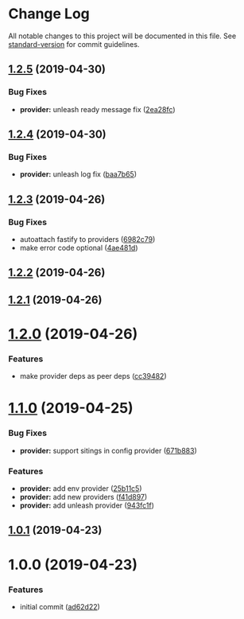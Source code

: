 # Change Log

All notable changes to this project will be documented in this file. See [standard-version](https://github.com/conventional-changelog/standard-version) for commit guidelines.

## [1.2.5](https://gitlab.com/m03geek/fastify-feature-flags/compare/v1.2.4...v1.2.5) (2019-04-30)


### Bug Fixes

* **provider:** unleash ready message fix ([2ea28fc](https://gitlab.com/m03geek/fastify-feature-flags/commit/2ea28fc))



## [1.2.4](https://gitlab.com/m03geek/fastify-feature-flags/compare/v1.2.3...v1.2.4) (2019-04-30)


### Bug Fixes

* **provider:** unleash log fix ([baa7b65](https://gitlab.com/m03geek/fastify-feature-flags/commit/baa7b65))



## [1.2.3](https://gitlab.com/m03geek/fastify-feature-flags/compare/v1.2.2...v1.2.3) (2019-04-26)


### Bug Fixes

* autoattach fastify to providers ([6982c79](https://gitlab.com/m03geek/fastify-feature-flags/commit/6982c79))
* make error code optional ([4ae481d](https://gitlab.com/m03geek/fastify-feature-flags/commit/4ae481d))



## [1.2.2](https://gitlab.com/m03geek/fastify-feature-flags/compare/v1.2.1...v1.2.2) (2019-04-26)



## [1.2.1](https://gitlab.com/m03geek/fastify-feature-flags/compare/v1.2.0...v1.2.1) (2019-04-26)



# [1.2.0](https://gitlab.com/m03geek/fastify-feature-flags/compare/v1.1.0...v1.2.0) (2019-04-26)


### Features

* make provider deps as peer deps ([cc39482](https://gitlab.com/m03geek/fastify-feature-flags/commit/cc39482))



# [1.1.0](https://gitlab.com/m03geek/fastify-feature-flags/compare/v1.0.1...v1.1.0) (2019-04-25)


### Bug Fixes

* **provider:** support sitings in config provider ([671b883](https://gitlab.com/m03geek/fastify-feature-flags/commit/671b883))


### Features

* **provider:** add env provider ([25b11c5](https://gitlab.com/m03geek/fastify-feature-flags/commit/25b11c5))
* **provider:** add new providers ([f41d897](https://gitlab.com/m03geek/fastify-feature-flags/commit/f41d897))
* **provider:** add unleash provider ([943fc1f](https://gitlab.com/m03geek/fastify-feature-flags/commit/943fc1f))



## [1.0.1](https://gitlab.com/m03geek/fastify-feature-flags/compare/v1.0.0...v1.0.1) (2019-04-23)



# 1.0.0 (2019-04-23)


### Features

* initial commit ([ad62d22](https://gitlab.com/m03geek/fastify-feature-flags/commit/ad62d22))
